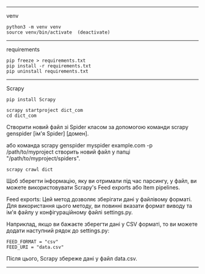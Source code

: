 ___
venv

    python3 -m venv venv
    source venv/bin/activate  (deactivate)

___
requirements

    pip freeze > requirements.txt 
    pip install -r requirements.txt
    pip uninstall requirements.txt
___
Scrapy

    pip install Scrapy

    scrapy startproject dict_com
    cd dict_com

Створити новий файл зі Spider класом за допомогою команди
    scrapy genspider [ім'я Spider] [домен].

або команда 
    scrapy genspider myspider example.com -p /path/to/myproject 
    створить новий файл у папці "/path/to/myproject/spiders".

    scrapy crawl dict 

Щоб зберегти інформацію, яку ви отримали під час парсингу, у файл, 
    ви можете використовувати Scrapy's Feed exports або Item pipelines.

Feed exports: Цей метод дозволяє зберігати дані у файлівому форматі. 
    Для використання цього методу, ви повинні вказати формат виводу та ім'я файлу 
    у конфігураційному файлі settings.py.

Наприклад, якщо ви бажаєте зберегти дані у CSV форматі, то ви можете додати 
    наступний рядок до settings.py:

    FEED_FORMAT = "csv"
    FEED_URI = "data.csv"

Після цього, Scrapy збереже дані у файл data.csv.

___


